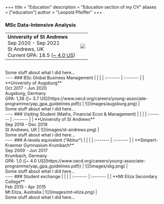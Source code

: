 +++
title = "Education"
description = "Education section of my CV"
aliases = ["education"]
author = "Leopold Pfeiffer"
+++

### MSc Data-Intensive Analysis
|  |  |
| :------- | :------- |
| **University of St Andrews**<br>Sep 2020 - Sep 2021<br>St Andrews, UK<br>Current GPA: 18.5 ([~ 4.0 US](https://www.st-andrews.ac.uk/administration/academicdatateam/assessmentandawards/undergraduateinformation/)) | ![](images/st-andrews.png) |
<br>
Some stuff about what I did here...
<br> 
----
### BSc Global Business Management
|  |  |
| :------- | :------- |
| **University of Augsburg**<br>Oct 2017 - Jun 2020<br>Augsburg, Germany<br>GPA: 1,38 ([~ 3.7 US](https://www.oecd.org/careers/young-associate-programme/yap_gpa_guidelines.pdf)) | ![](images/augsburg.png) |
<br>
Some stuff about what I did here...
<br>
----
### Visiting Student (Maths, Financial Econ & Management)
|  |  |
| :------- | :------- |
| **University of St Andrews**<br>Sep 2019 - Dec 2019<br>St Andrews, UK  | ![](images/st-andrews.png) |
<br>
Some stuff about what I did here...
<br>
----
### A-levels equivalent ("Abitur")
|  |  |
| :------- | :------- |
| **Simpert-Kraemer Gymnasium Krumbach**<br>Sep 2009 - Jun 2017<br>Krumbach, Germany<br>GPA: 1,0 ([~ 4.0 US](https://www.oecd.org/careers/young-associate-programme/yap_gpa_guidelines.pdf)) | ![](images/skg.png) |
<br>
Some stuff about what I did here...
<br>
----
### Student exchange
|  |  |
| :------- | :------- |
| **Mt Eliza Secondary College**<br>Feb 2015 - Apr 2015<br>Mt Eliza, Australia | ![](images/mt-eliza.png) |
<br>
Some stuff about what I did here...
<br>